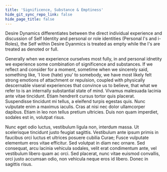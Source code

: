 ```yaml
---
title: 'Significence, Substance & Emptiness'
hide_git_sync_repo_link: false
hide_page_title: false
---
```


Desire Dynamics differentiates between the direct individual experience and discussion of Self Identity and personal or role identities (Personal I's and i-Roles), the Self within Desire Dyanmics is treated as empty while the I's are treated as denoted or full.

Generally when we experience ourselves most fully, in and personal idnetity we experience some combination of significence and substances. If we reflect and consider for a moment, sometime when we sincerely said, something like, 'I love (hate) you' to somebody, we have most likely felt strong emotions of attachment or repulsion, coupled with physically descernable viseral experiences that convince us to believe, that what we refer to is an internally substantial state of mind. 
Vivamus malesuada lacinia ante vitae tincidunt. Etiam hendrerit cursus tortor quis placerat. Suspendisse tincidunt mi tellus, a eleifend turpis egestas quis. Nunc vulputate enim a maximus iaculis. Cras at nisi nec dolor ullamcorper dapibus. Etiam in leo non tellus pretium ultricies. Duis non quam imperdiet, sodales est in, volutpat risus.

Nunc eget odio luctus, vestibulum ligula non, interdum massa. Ut scelerisque tincidunt justo feugiat sagittis. Vestibulum ante ipsum primis in faucibus orci luctus et ultrices posuere cubilia Curae; Fusce vulputate elementum eros vitae efficitur. Sed volutpat in diam nec ornare. Sed consequat, arcu lacinia vehicula sodales, velit erat condimentum ante, vel vestibulum libero quam ac orci. Sed placerat, nunc vitae euismod convallis, orci justo accumsan odio, non vehicula neque eros id libero. Donec in sagittis risus.
